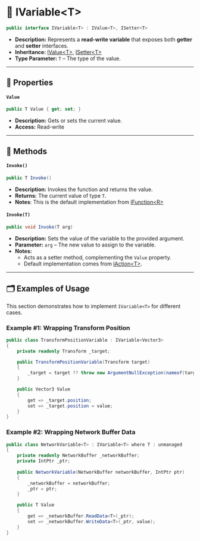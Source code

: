 # 🧩 IVariable&lt;T&gt;

```csharp
public interface IVariable<T> : IValue<T>, ISetter<T>
```

- **Description:** Represents a **read-write variable** that exposes both **getter** and **setter** interfaces.
- **Inheritance:** [IValue&lt;T&gt;](../Values/IValue.md), [ISetter&lt;T&gt;](../Setters/ISetter.md)
- **Type Parameter:** `T` – The type of the value.

---

## 🔑 Properties

#### `Value`

```csharp
public T Value { get; set; }
```

- **Description:** Gets or sets the current value.
- **Access:** Read-write

---

## 🏹 Methods

#### `Invoke()`

```csharp
public T Invoke()
```

- **Description:** Invokes the function and returns the value.
- **Returns:** The current value of type `T`.
- **Notes**: This is the default implementation from [IFunction&lt;R&gt;](../Functions/IFunction.md)

#### `Invoke(T)`

```csharp
public void Invoke(T arg)
```

- **Description:** Sets the value of the variable to the provided argument.
- **Parameter:** `arg` – The new value to assign to the variable.
- **Notes:**
    - Acts as a setter method, complementing the `Value` property.
    - Default implementation comes from [IAction&lt;T&gt;](../Actions/IAction%601.md).

---

## 🗂 Examples of Usage

This section demonstrates how to implement `IVariable<T>` for different cases.

### Example #1: Wrapping Transform Position

```csharp
public class TransformPositionVariable : IVariable<Vector3>
{
    private readonly Transform _target;

    public TransformPositionVariable(Transform target)
    {
        _target = target ?? throw new ArgumentNullException(nameof(target));
    }

    public Vector3 Value
    {
        get => _target.position;
        set => _target.position = value;
    }
}
```

### Example #2: Wrapping Network Buffer Data

```csharp
public class NetworkVariable<T> : IVariable<T> where T : unmanaged
{
    private readonly NetworkBuffer _networkBuffer;
    private IntPtr _ptr;
    
    public NetworkVariable(NetworkBuffer networkBuffer, IntPtr ptr)
    {
        _networkBuffer = networkBuffer;
        _ptr = ptr;
    }

    public T Value
    {
        get => _networkBuffer.ReadData<T>(_ptr);
        set => _networkBuffer.WriteData<T>(_ptr, value);
    }
}
```